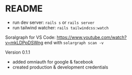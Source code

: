 # README

* run dev server: `rails s` or `rails server`
* run tailwind watcher: `rails tailwindcss:watch`

Soralgraph for VS Code: https://www.youtube.com/watch?v=mkLDPpDSWng end with `solargraph scan -v`

Version 0.1.1
- added omniauth for google & facebook
- created production & development credentials
